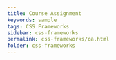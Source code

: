 ```yaml
---
title: Course Assignment
keywords: sample
tags: CSS Frameworks
sidebar: css-frameworks
permalink: css-frameworks/ca.html
folder: css-frameworks
---
```

